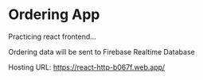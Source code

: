 # Ordering App

Practicing react frontend...

Ordering data will be sent to Firebase Realtime Database

Hosting URL: https://react-http-b067f.web.app/
